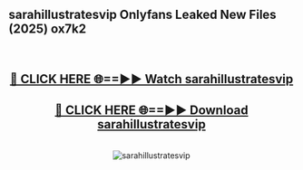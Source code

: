 <h2>sarahillustratesvip Onlyfans Leaked New Files (2025) ox7k2</h2>
<br>
<div align="center">
<h2><a href="https://mediafiles.top/sarahillustratesvip&ref=git" rel="nofollow">🔴 CLICK HERE 🌐==►► Watch sarahillustratesvip</a></h2>
<h2><a href="https://mediafiles.top/sarahillustratesvip&ref=git" rel="nofollow">🔴 CLICK HERE 🌐==►► Download sarahillustratesvip</a></h2>
<br>
<a href="https://mediafiles.top/sarahillustratesvip&ref=git" rel="nofollow" data-target="animated-image.originalLink"><img src="https://i.ibb.co.com/xMMVF88/686577567.gif" alt="sarahillustratesvip" style="max-width: 100%; display: inline-block;" data-target="animated-image.originalImage"></a>
</div>
<br>
<br>